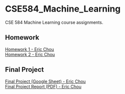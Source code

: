# CSE584_Machine_Learning
CSE 584 Machine Learning course assignments.

## Homework
[Homework 1 - Eric Chou](./Homework1-Eric_Chou.pdf)  
[Homework 2 - Eric Chou](./Homework2-Eric_Chou.pdf)

## Final Project
[Final Project (Google Sheet) - Eric Chou](https://docs.google.com/spreadsheets/d/1gSTCS4mZ_9wEXrVx_VxKSu6t5CC8NGXgBlTC6NChHX8/edit?usp=sharing)  
[Final Project Report (PDF) - Eric Chou](./Final%20Project%20Report-Eric_Chou.pdf)

